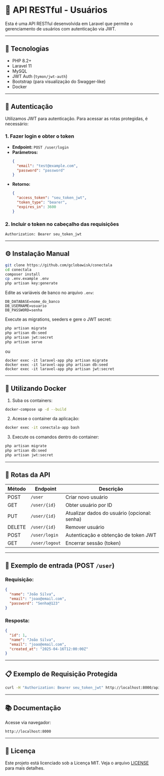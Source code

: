 
# 📘 API RESTful - Usuários

Esta é uma API RESTful desenvolvida em Laravel que permite o gerenciamento de usuários com autenticação via JWT.

---

## 🚀 Tecnologias

- PHP 8.2+
- Laravel 11
- MySQL
- JWT Auth (`tymon/jwt-auth`)
- Bootstrap (para visualização do Swagger-like)
- Docker

---

## 🔐 Autenticação

Utilizamos JWT para autenticação. Para acessar as rotas protegidas, é necessário:

### 1. Fazer login e obter o token

- **Endpoint:** `POST /user/login`
- **Parâmetros:**
  ```json
  {
    "email": "test@example.com",
    "password": "password"
  }
  ```
- **Retorno:**
  ```json
  {
    "access_token": "seu_token_jwt",
    "token_type": "bearer",
    "expires_in": 3600
  }
  ```

### 2. Incluir o token no cabeçalho das requisições

```
Authorization: Bearer seu_token_jwt
```

---

## ⚙️ Instalação Manual

```bash
git clone https://github.com/gclobawisk/conectala
cd conectala
composer install
cp .env.example .env
php artisan key:generate
```

Edite as variáveis de banco no arquivo `.env`:

```env
DB_DATABASE=nome_do_banco
DB_USERNAME=usuario
DB_PASSWORD=senha
```

Execute as migrations, seeders e gere o JWT secret:

```bash
php artisan migrate
php artisan db:seed
php artisan jwt:secret
php artisan serve
```
ou

```
docker exec -it laravel-app php artisan migrate
docker exec -it laravel-app php artisan db:seed
docker exec -it laravel-app php artisan jwt:secret
```

---

## 🐳 Utilizando Docker

1. Suba os containers:

```bash
docker-compose up -d --build
```

2. Acesse o container da aplicação:

```bash
docker exec -it conectala-app bash
```

3. Execute os comandos dentro do container:

```bash
php artisan migrate
php artisan db:seed
php artisan jwt:secret
```

---

## 📌 Rotas da API

| Método | Endpoint         | Descrição                                                 |
|--------|------------------|-----------------------------------------------------------|
| POST   | `/user`          | Criar novo usuário                                        |
| GET    | `/user/{id}`     | Obter usuário por ID                                      |
| PUT    | `/user/{id}`     | Atualizar dados do usuário (opcional: senha)             |
| DELETE | `/user/{id}`     | Remover usuário                                           |
| POST   | `/user/login`    | Autenticação e obtenção de token JWT                     |
| GET    | `/user/logout`   | Encerrar sessão (token)                                   |

---

## 🧪 Exemplo de entrada (POST `/user`)

### Requisição:

```json
{
  "name": "João Silva",
  "email": "joao@email.com",
  "password": "Senha@123"
}
```

### Resposta:

```json
{
  "id": 1,
  "name": "João Silva",
  "email": "joao@email.com",
  "created_at": "2025-04-16T12:00:00Z"
}
```

---

## 📋 Exemplo de Requisição Protegida

```bash
curl -H "Authorization: Bearer seu_token_jwt" http://localhost:8000/api/user/1
```

---

## 📚 Documentação

Acesse via navegador:

```
http://localhost:8000
```

---

## 📝 Licença

Este projeto está licenciado sob a Licença MIT. Veja o arquivo [LICENSE](LICENSE) para mais detalhes.
